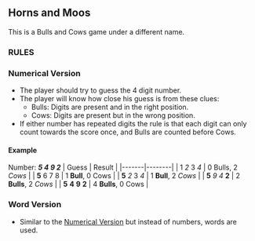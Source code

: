 ## Horns and Moos

This is a Bulls and Cows game under a different name.

### RULES
### Numerical Version
- The player should try to guess the 4 digit number.
- The player will know how close his guess is from these clues:
  - Bulls: Digits are present and in the right position.
  - Cows: Digits are present but in the wrong position.
- If either number has repeated digits the rule is that each digit can only count towards the score once, and Bulls are counted before Cows.

#### Example
Number: ***5 4 9 2***
| Guess | Result |
|-------|--------|
| 1 *2* 3 *4* | 0 Bulls, 2 *Cows* |
| **5** 6 7 8 | 1 **Bull**, 0 Cows |
| **5** *2* 3 *4* | 1 **Bull**, 2 *Cows* |
| **5** *9* *4* **2** | 2 **Bulls**, 2 *Cows* |
| **5** **4** **9** **2** | 4 **Bulls**, 0 Cows |

### Word Version
- Similar to the [Numerical Version](#numerical-version) but instead of numbers, words are used.

